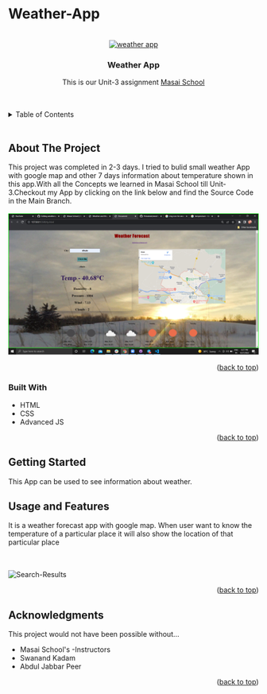 # Weather-App

<!-- PROJECT LOGO -->
<br />
<div align="center">
  <a href="https://github.com/Primahale/weatherapp">
<!--     <img src="https://github.com/anubis-x-ranger/projectScreenshots/blob/main/netfliximg.jpg" alt="Logo" width="120" height="60"> -->
    <img src="https://preview.redd.it/k98anx7cmgk41.jpg?auto=webp&s=b8c40a60db608aabcb15cbbd2e7d3b1b81e639b6"alt="weather app" height="120px">
   
  </a>

<h3 align="center">Weather App</h3>

  <p align="center">
    This is our Unit-3 assignment <a href="https://www.masaischool.com/"> Masai School </a> 
    <br />
  
</div>
<br/>
<br/>

<!-- TABLE OF CONTENTS -->
<details>
  <summary>Table of Contents</summary>
  <ol>
    <li>
      <a href="#about-the-project">About The Project</a>
      <ul>
        <li><a href="#built-with">Built With</a></li>
      </ul>
    </li>
    <li>
      <a href="#getting-started">Getting Started</a>
      <ul>
        <li><a href="#Prerequisites-and-installation">Pre-requisites & Installation</a></li>
      </ul>
    </li>
    <li><a href="#usage-and-features">Usage & Features </a></li>
    <li><a href="#acknowledgments">Acknowledgments</a></li>
  </ol>
</details>

<br/>

<!-- ABOUT THE PROJECT -->

## About The Project


This  project was completed in 2-3 days.
I tried to bulid small weather App with google map and other 7 days information about temperature shown in this app.With all the Concepts we learned in Masai School till Unit-3.Checkout my App by clicking on the link below and find the Source Code in the Main Branch.
<br/>
<br/>
<a href="my-mini-youtube.netlify.app">
<img src="https://github.com/Primahale/weatherapp/blob/main/Screenshot%20(472).png" alt="App-Screen" width="1000" >

</a>

<p align="right">(<a href="#top">back to top</a>)</p>

### Built With

- HTML
- CSS
- Advanced JS


<p align="right">(<a href="#top">back to top</a>)</p>

<!-- GETTING STARTED -->

## Getting Started

 This App can be used to see information about weather. 



<!-- USAGE EXAMPLES -->

## Usage and Features

  It is a weather forecast app with google map. When user want to know the temperature of a particular place it will also show the location of that particular place
 
<br/>
<br/>
<img src="" alt="Search-Results" width="1000">
<p align="right">(<a href="#top">back to top</a>)</p>





<!-- ACKNOWLEDGMENTS -->

## Acknowledgments

This project would not have been possible without…

- Masai School's -Instructors
- Swanand Kadam
- Abdul Jabbar Peer

<p align="right">(<a href="#top">back to top</a>)</p>
